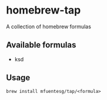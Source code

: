 # homebrew-tap

A collection of homebrew formulas

## Available formulas

- ksd

## Usage

```
brew install mfuentesg/tap/<formula>
```

